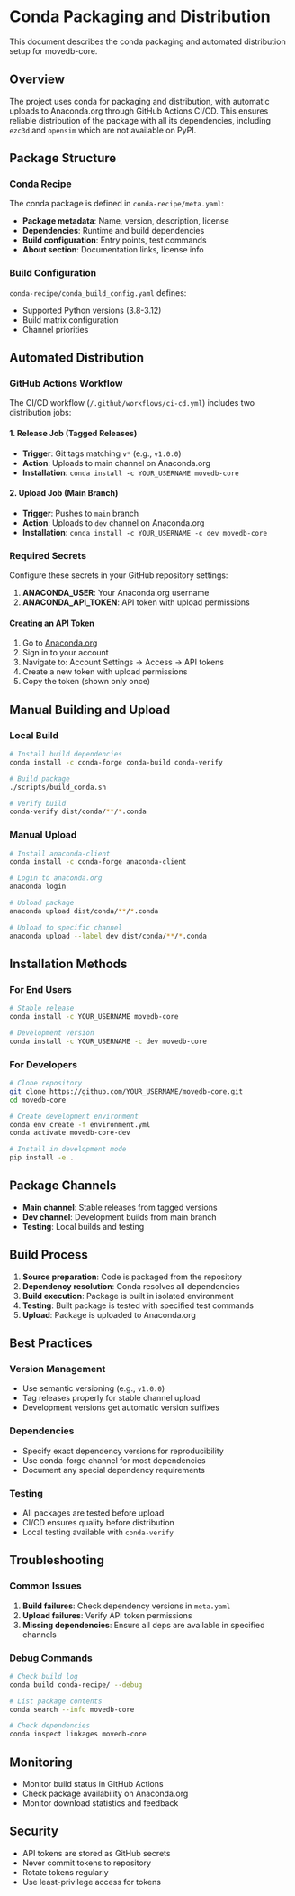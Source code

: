 # Conda Packaging and Distribution

This document describes the conda packaging and automated distribution setup for movedb-core.

## Overview

The project uses conda for packaging and distribution, with automatic uploads to Anaconda.org through GitHub Actions CI/CD. This ensures reliable distribution of the package with all its dependencies, including `ezc3d` and `opensim` which are not available on PyPI.

## Package Structure

### Conda Recipe

The conda package is defined in `conda-recipe/meta.yaml`:

- **Package metadata**: Name, version, description, license
- **Dependencies**: Runtime and build dependencies
- **Build configuration**: Entry points, test commands
- **About section**: Documentation links, license info

### Build Configuration

`conda-recipe/conda_build_config.yaml` defines:
- Supported Python versions (3.8-3.12)
- Build matrix configuration
- Channel priorities

## Automated Distribution

### GitHub Actions Workflow

The CI/CD workflow (`/.github/workflows/ci-cd.yml`) includes two distribution jobs:

#### 1. Release Job (Tagged Releases)
- **Trigger**: Git tags matching `v*` (e.g., `v1.0.0`)
- **Action**: Uploads to main channel on Anaconda.org
- **Installation**: `conda install -c YOUR_USERNAME movedb-core`

#### 2. Upload Job (Main Branch)
- **Trigger**: Pushes to `main` branch
- **Action**: Uploads to `dev` channel on Anaconda.org
- **Installation**: `conda install -c YOUR_USERNAME -c dev movedb-core`

### Required Secrets

Configure these secrets in your GitHub repository settings:

1. **ANACONDA_USER**: Your Anaconda.org username
2. **ANACONDA_API_TOKEN**: API token with upload permissions

#### Creating an API Token

1. Go to [Anaconda.org](https://anaconda.org)
2. Sign in to your account
3. Navigate to: Account Settings → Access → API tokens
4. Create a new token with upload permissions
5. Copy the token (shown only once)

## Manual Building and Upload

### Local Build

```bash
# Install build dependencies
conda install -c conda-forge conda-build conda-verify

# Build package
./scripts/build_conda.sh

# Verify build
conda-verify dist/conda/**/*.conda
```

### Manual Upload

```bash
# Install anaconda-client
conda install -c conda-forge anaconda-client

# Login to anaconda.org
anaconda login

# Upload package
anaconda upload dist/conda/**/*.conda

# Upload to specific channel
anaconda upload --label dev dist/conda/**/*.conda
```

## Installation Methods

### For End Users

```bash
# Stable release
conda install -c YOUR_USERNAME movedb-core

# Development version
conda install -c YOUR_USERNAME -c dev movedb-core
```

### For Developers

```bash
# Clone repository
git clone https://github.com/YOUR_USERNAME/movedb-core.git
cd movedb-core

# Create development environment
conda env create -f environment.yml
conda activate movedb-core-dev

# Install in development mode
pip install -e .
```

## Package Channels

- **Main channel**: Stable releases from tagged versions
- **Dev channel**: Development builds from main branch
- **Testing**: Local builds and testing

## Build Process

1. **Source preparation**: Code is packaged from the repository
2. **Dependency resolution**: Conda resolves all dependencies
3. **Build execution**: Package is built in isolated environment
4. **Testing**: Built package is tested with specified test commands
5. **Upload**: Package is uploaded to Anaconda.org

## Best Practices

### Version Management

- Use semantic versioning (e.g., `v1.0.0`)
- Tag releases properly for stable channel upload
- Development versions get automatic version suffixes

### Dependencies

- Specify exact dependency versions for reproducibility
- Use conda-forge channel for most dependencies
- Document any special dependency requirements

### Testing

- All packages are tested before upload
- CI/CD ensures quality before distribution
- Local testing available with `conda-verify`

## Troubleshooting

### Common Issues

1. **Build failures**: Check dependency versions in `meta.yaml`
2. **Upload failures**: Verify API token permissions
3. **Missing dependencies**: Ensure all deps are available in specified channels

### Debug Commands

```bash
# Check build log
conda build conda-recipe/ --debug

# List package contents
conda search --info movedb-core

# Check dependencies
conda inspect linkages movedb-core
```

## Monitoring

- Monitor build status in GitHub Actions
- Check package availability on Anaconda.org
- Monitor download statistics and feedback

## Security

- API tokens are stored as GitHub secrets
- Never commit tokens to repository
- Rotate tokens regularly
- Use least-privilege access for tokens
